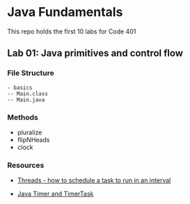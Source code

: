# Java Fundamentals

This repo holds the first 10 labs for Code 401

## Lab 01: Java primitives and control flow

### File Structure
```
- basics
-- Main.class
-- Main.java
```

### Methods
- pluralize
- flipNHeads
- clock

### Resources
- [Threads - how to schedule a task to run in an interval](https://blog.ajduke.in/2014/03/31/java-how-to-schedule-a-task-to-run-in-an-interval/)

- [Java Timer and TimerTask](https://www.baeldung.com/java-timer-and-timertask)


